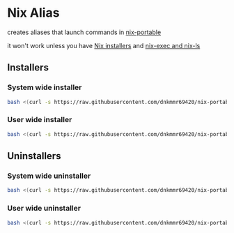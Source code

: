 # Nix Alias

creates aliases that launch commands in [nix-portable](https://github.com/DavHau/nix-portable)

it won't work unless you have [Nix installers](https://github.com/dnkmmr69420/nix-portable-utils/tree/main/installers) and [nix-exec and nix-ls](https://github.com/dnkmmr69420/nix-portable-utils/tree/main/nix-exec-and-ls)

## Installers

### System wide installer

```bash
bash <(curl -s https://raw.githubusercontent.com/dnkmmr69420/nix-portable-utils/main/nix-alias/nix-alias-system-wide-installer.sh)
```

### User wide installer

```bash
bash <(curl -s https://raw.githubusercontent.com/dnkmmr69420/nix-portable-utils/main/nix-alias/nix-alias-user-wide-installer.sh)
```

## Uninstallers

### System wide uninstaller

```bash
bash <(curl -s https://raw.githubusercontent.com/dnkmmr69420/nix-portable-utils/main/nix-alias/nix-alias-system-wide-uninstaller.sh)
```

### User wide uninstaller

```bash
bash <(curl -s https://raw.githubusercontent.com/dnkmmr69420/nix-portable-utils/main/nix-alias/nix-alias-user-wide-uninstaller.sh)
```
